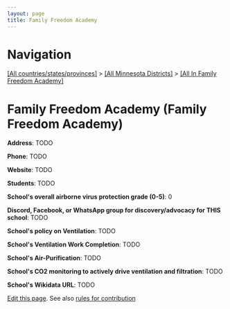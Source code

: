 ```yaml
---
layout: page
title: Family Freedom Academy
---
```

# Navigation

[[All countries/states/provinces]](../../..) > [[All Minnesota Districts]](../..) > [[All In Family Freedom Academy]](..)

# Family Freedom Academy (Family Freedom Academy)

**Address**: TODO

**Phone**: TODO

**Website**: TODO

**Students**: TODO

**School's overall airborne virus protection grade (0-5)**: 0

**Discord, Facebook, or WhatsApp group for discovery/advocacy for THIS school**: TODO

**School's policy on Ventilation**: TODO

**School's Ventilation Work Completion**: TODO

**School's Air-Purification**: TODO

**School's CO2 monitoring to actively drive ventilation and filtration**: TODO

**School's Wikidata URL**: TODO


[Edit this page](https://github.com/ventilate-schools/MN/edit/main/./Family_Freedom_Academy/Family_Freedom_Academy.md). See also [rules for contribution](../../../contribution-rules/)